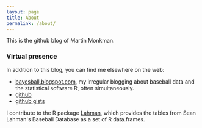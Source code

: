 ```yaml
---
layout: page
title: About
permalink: /about/
---
```


This is the github blog of Martin Monkman.

### Virtual presence

In addition to this blog, you can find me elsewhere on the web:

* [bayesball.blogspot.com](bayesball.blogspot.com), my irregular blogging about baseball data and the statistical software R, often simultaneously.
* [github](https://github.com/MonkmanMH)
* [github gists](https://gist.github.com/MonkmanMH)

I contribute to the R package [Lahman](https://cran.r-project.org/web/packages/Lahman/index.html), which provides the tables from Sean Lahman's Baseball Database as a set of R data.frames.

